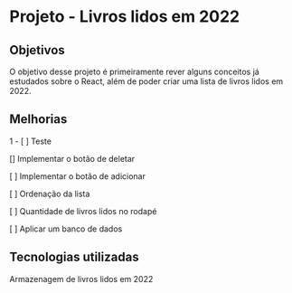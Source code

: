 # Projeto - Livros lidos em 2022

## Objetivos

O objetivo desse projeto é primeiramente rever alguns conceitos já estudados sobre o React, além de poder criar uma lista de livros lidos em 2022.

## Melhorias
1 - [  ] Teste

[] Implementar o botão de deletar

[ ] Implementar o botão de adicionar

[ ] Ordenação da lista

[ ] Quantidade de livros lidos no rodapé

[ ] Aplicar um banco de dados


## Tecnologias utilizadas

Armazenagem de livros lidos em 2022
